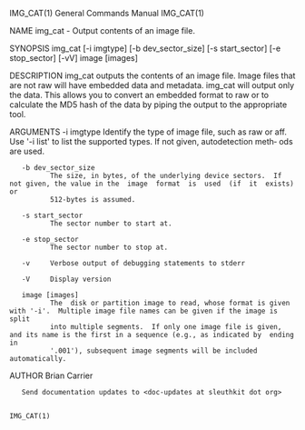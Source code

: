 IMG_CAT(1)                                                    General Commands Manual                                                   IMG_CAT(1)

NAME
       img_cat - Output contents of an image file.

SYNOPSIS
       img_cat [-i imgtype] [-b dev_sector_size] [-s start_sector] [-e stop_sector] [-vV] image [images]

DESCRIPTION
       img_cat  outputs  the  contents  of an image file.  Image files that are not raw will have embedded data and metadata.  img_cat will output
       only the data.  This allows you to convert an embedded format to raw or to calculate the MD5 hash of the data by piping the output  to  the
       appropriate tool.

ARGUMENTS
       -i imgtype
              Identify  the type of image file, such as raw or aff.  Use '-i list' to list the supported types.  If not given, autodetection meth‐
              ods are used.

       -b dev_sector_size
              The size, in bytes, of the underlying device sectors.  If not given, the value in the  image  format  is  used  (if  it  exists)  or
              512-bytes is assumed.

       -s start_sector
              The sector number to start at.

       -e stop_sector
              The sector number to stop at.

       -v     Verbose output of debugging statements to stderr

       -V     Display version

       image [images]
              The  disk or partition image to read, whose format is given with '-i'.  Multiple image file names can be given if the image is split
              into multiple segments.  If only one image file is given, and its name is the first in a sequence (e.g., as indicated by  ending  in
              '.001'), subsequent image segments will be included automatically.

AUTHOR
       Brian Carrier <carrier at sleuthkit dot org>

       Send documentation updates to <doc-updates at sleuthkit dot org>

                                                                                                                                        IMG_CAT(1)
